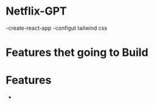 # Netflix-GPT

-create-react-app
-configut tailwind css

# Features thet going to Build

# Features

-
